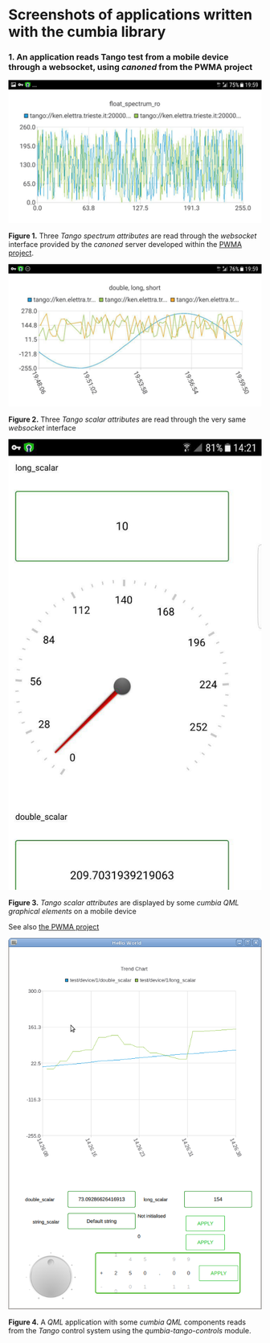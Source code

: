 # Screenshots of applications written with the cumbia library

### 1. An application reads Tango test from a mobile device through a websocket, using *canoned* from the PWMA project

![cumbia reads Tango spectrum from an Android device](android-plot1.jpg)

<strong>Figure 1.</strong> Three *Tango spectrum attributes* are read through the *websocket* interface provided by the *canoned* server developed
within the <a href="https://gitlab.com/PWMA/">PWMA project</a>.

![cumbia reads Tango scalar from an Android device](android-plot2.jpg)

<strong>Figure 2.</strong> Three *Tango scalar attributes* are read through the very same *websocket* interface


![cumbia reads Tango scalar on QML widgets from an Android device](android-qml-elements.jpg)

<strong>Figure 3.</strong> *Tango scalar attributes* are displayed by some <em>cumbia QML graphical elements</em> on a mobile device

See also <a href="https://gitlab.com/PWMA/">the PWMA project</a>





![cumbia reads Tango scalar on QML widgets - desktop](qml-application-desktop.png)

<strong>Figure 4.</strong> A *QML* application with some *cumbia QML* components reads from the *Tango* control system using the 
*qumbia-tango-controls* module.
